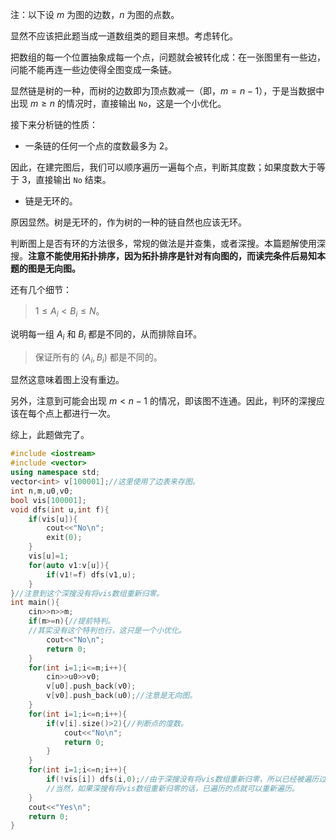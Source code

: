 注：以下设 $m$ 为图的边数，$n$ 为图的点数。

显然不应该把此题当成一道数组类的题目来想。考虑转化。

把数组的每一个位置抽象成每一个点，问题就会被转化成：在一张图里有一些边，问能不能再连一些边使得全图变成一条链。

显然链是树的一种，而树的边数即为顶点数减一（即，$m = n - 1$），于是当数据中出现 $m \geq n$ 的情况时，直接输出 `No`，这是一个小优化。

接下来分析链的性质：

- 一条链的任何一个点的度数最多为 $2$。

因此，在建完图后，我们可以顺序遍历一遍每个点，判断其度数；如果度数大于等于 $3$，直接输出 `No` 结束。

- 链是无环的。

原因显然。树是无环的，作为树的一种的链自然也应该无环。

判断图上是否有环的方法很多，常规的做法是并查集，或者深搜。本篇题解使用深搜。**注意不能使用拓扑排序，因为拓扑排序是针对有向图的，而读完条件后易知本题的图是无向图。**

还有几个细节：

> $1 \leq A_i < B_i \leq N$。

说明每一组 $A_i$ 和 $B_i$ 都是不同的，从而排除自环。

> 保证所有的 $( A_i , B_i )$ 都是不同的。

显然这意味着图上没有重边。

另外，注意到可能会出现 $m < n - 1$ 的情况，即该图不连通。因此，判环的深搜应该在每个点上都进行一次。

综上，此题做完了。

```cpp
#include <iostream>
#include <vector>
using namespace std;
vector<int> v[100001];//这里使用了边表来存图。
int n,m,u0,v0;
bool vis[100001];
void dfs(int u,int f){
	if(vis[u]){
		cout<<"No\n";
		exit(0);
	}
	vis[u]=1;
	for(auto v1:v[u]){
		if(v1!=f) dfs(v1,u);
	}
}//注意到这个深搜没有将vis数组重新归零。
int main(){
	cin>>n>>m;
	if(m>=n){//提前特判。
    //其实没有这个特判也行，这只是一个小优化。
		cout<<"No\n";
		return 0;
	}
	for(int i=1;i<=m;i++){
		cin>>u0>>v0;
		v[u0].push_back(v0);
		v[v0].push_back(u0);//注意是无向图。
	}
	for(int i=1;i<=n;i++){
		if(v[i].size()>2){//判断点的度数。
			cout<<"No\n";
			return 0;
		}
	}
	for(int i=1;i<=n;i++){
		if(!vis[i]) dfs(i,0);//由于深搜没有将vis数组重新归零，所以已经被遍历过的点不能再遍历一次，否则答案会出错。
        //当然，如果深搜有将vis数组重新归零的话，已遍历的点就可以重新遍历。
	}
	cout<<"Yes\n";
	return 0;
}
```
